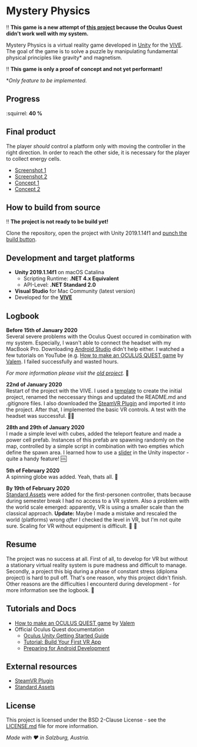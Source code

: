 # Mystery Physics

:bangbang: **This game is a new attempt of [this project](https://github.com/5ahmnm1920-mep3-G2/VRProject-vTschopp)
because the Oculus Quest didn't work well with my system.**

Mystery Physics is a virtual reality game developed in [Unity](http://unity.com/) for the [VIVE](https://www.vive.com/).
The goal of the game is to solve a puzzle by manipulating fundamental physical principles like gravity* and magnetism.

:bangbang: **This game is only a proof of concept and not yet performant!**

**Only feature to be implemented.*

## Progress
:squirrel: **40 %**

## Final product
The player *should* control a platform only with moving the controller in the right direction.
In order to reach the other side, it is necessary for the player to collect energy cells.

- [Screenshot 1](https://github.com/5ahmnm1920-mep3-G2/VRProject2-vTschopp/blob/master/Presentation/Images/screenshot-1.png)
- [Screenshot 2](https://github.com/5ahmnm1920-mep3-G2/VRProject2-vTschopp/blob/master/Presentation/Images/screenshot-2.png)
- [Concept 1](https://github.com/5ahmnm1920-mep3-G2/VRProject2-vTschopp/blob/master/Presentation/Images/concept-1.jpg)
- [Concept 2](https://github.com/5ahmnm1920-mep3-G2/VRProject2-vTschopp/blob/master/Presentation/Images/concept-2.jpg)

## How to build from source
:bangbang: **The project is not ready to be build yet!**

Clone the repository, open the project with Unity 2019.1.14f1 and
[punch the build button](https://media.giphy.com/media/wNlks0ID1igO4/giphy.gif).

## Development and target platforms
- **Unity 2019.1.14f1** on macOS Catalina
  - Scripting Runtime: **.NET 4.x Equivalent**
  - API-Level: **.NET Standard 2.0**
- **Visual Studio** for Mac Community (latest version)
- Developed for the **[VIVE](https://www.vive.com/)**

## Logbook
**Before 15th of January 2020** <br>
Several severe problems with the Oculus Quest occured in combination with my system.
Especially, I wasn't able to connect the headset with my MacBook Pro.
Downloading [Android Studio](https://developer.android.com/studio/index.html) didn't help either.
I watched a few tutorials on YouTube (e.g. [How to make an OCULUS QUEST game](https://www.youtube.com/watch?v=qiJpjnzW-mw)
by [Valem](https://www.youtube.com/channel/UCPJlesN59MzHPPCp0Lg8sLw). I failed successfully and wasted hours.

*For more information please visit the [old project](https://github.com/5ahmnm1920-mep3-G2/VRProject-vTschopp).* :link:

**22nd of January 2020** <br>
Restart of the project with the VIVE.
I used a [template](https://github.com/5ahmnm1920-mep3-G2/unity-2019.1.14f1-3D-template)
to create the initial project, renamed the neccessary things and updated the README.md and .gitignore files.
I also downloaded the [SteamVR Plugin](https://assetstore.unity.com/packages/tools/integration/steamvr-plugin-32647)
and imported it into the project. After that, I implemented the basic VR controls.
A test with the headset was successful. :ok_man:

**28th and 29th of January 2020** <br>
I made a simple level with cubes, added the teleport feature and made a power cell prefab. Instances of this prefab
are spawning randomly on the map, controlled by a simple script in combination with two empties which define the spawn area.
I learned how to use a [slider](https://answers.unity.com/questions/186832/slider-bar-in-inspector.html) in the
Unity inspector - quite a handy feature! :cool:

**5th of February 2020** <br>
A spinning globe was added. Yeah, thats all. :rocket:

**By 19th of February 2020** <br>
[Standard Assets](https://assetstore.unity.com/packages/essentials/asset-packs/standard-assets-for-unity-2017-3-32351)
were added for the first-personen controller, thats because during semester break I had no access to a VR system.
Also a problem with the world scale emerged: apparently, VR is using a smaller scale than the classical approach.
**Update:** Maybe I made a mistake and rescaled the world (platforms) wrong *after* I checked the level in VR,
but I'm not quite sure. Scaling for VR without equipment is difficult. :ant: :elephant:

## Resume
The project was no success at all. First of all, to develop for VR but without a stationary virtual reality system
is pure madness and difficult to manage. Secondly, a project this big during a phase of constant stress (diploma project)
is hard to pull off. That's one reason, why this project didn't finish. Other reasons are the difficulties I
encounterd during development - for more information see the logbook. :hatched_chick:

## Tutorials and Docs
- [How to make an OCULUS QUEST game](https://www.youtube.com/watch?v=qiJpjnzW-mw)
by [Valem](https://www.youtube.com/channel/UCPJlesN59MzHPPCp0Lg8sLw)
- Official Oculus Quest documentation
  - [Oculus Unity Getting Started Guide](https://developer.oculus.com/documentation/quest/latest/concepts/book-unity-gsg/)
  - [Tutorial: Build Your First VR App](https://developer.oculus.com/documentation/quest/latest/concepts/unity-tutorial/)
  - [Preparing for Android Development](https://developer.oculus.com/documentation/quest/latest/concepts/unity-mobileprep/)

## External resources
- [SteamVR Plugin](https://assetstore.unity.com/packages/tools/integration/steamvr-plugin-32647)
- [Standard Assets](https://assetstore.unity.com/packages/essentials/asset-packs/standard-assets-for-unity-2017-3-32351)

## License
This project is licensed under the BSD 2-Clause License - see the [LICENSE.md](LICENSE.md) file for more information.

*Made with :heart: in Salzburg, Austria.*
